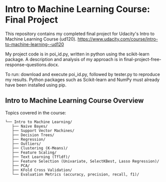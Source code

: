 # Intro to Machine Learning Course: Final Project

This repository contains my completed final project for Udacity's Intro to Machine Learning Course (ud120).
https://www.udacity.com/course/intro-to-machine-learning--ud120

My project code is in poi_id.py, written in python using the scikit-learn package. A description and
analysis of my approach is in final-project-free-response-questions.docx.

To run: download and execute poi_id.py, followed by tester.py to reproduce my results. Python packages
such as Scikit-learn and NumPy must already have been installed using pip.

## Intro to Machine Learning Course Overview

Topics covered in the course:

```
└── Intro to Machine Learning/
   ├── Naive Bayes/
   ├── Support Vector Machines/
   ├── Decision Trees/
   ├── Regression/
   ├── Outliers/
   ├── Clustering (K-Means)/
   ├── Feature Scaling/
   ├── Text Learning (Tfldf)/
   ├── Feature Selection (Univariate, SelectKBest, Lasso Regression)/
   ├── PCA/
   ├── KFold Cross Validation/
   └── Evaluation Metrics (accuracy, precision, recall, f1)/
```
